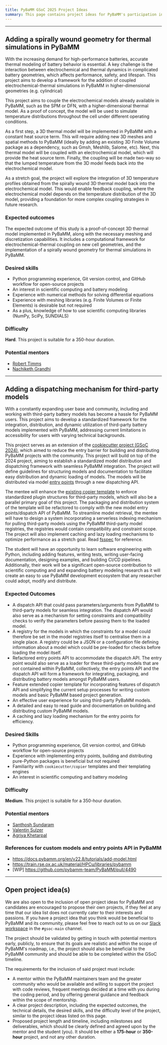 ```yaml
---
title: PyBaMM GSoC 2025 Project Ideas
summary: This page contains project ideas for PyBaMM's participation in the Google Summer of Code program in 2025. These projects are intended to be suitable for students who are new to PyBaMM or to open-source software development in general, and wish to work on a project that will be beneficial to PyBaMM and its community.
---
```


<!--  ## Adding type hints to PyBaMM models

PyBaMM (Python Battery Mathematical Modelling) has evolved significantly since 2019 as a framework for battery modeling applications. While the focus on performance optimization has led to impressive speed improvements across PyBaMM and the time taken from conducting an experiment to its industrial impact, it has introduced complexity that can make code validation and maintenance challenging. This project aims to systematically introduce static typing to PyBaMM's codebase, particularly focusing on the `pybamm.models` component and surrounding areas, to enhance code safety and improve the developer experience.

The current lack of type hints in PyBaMM creates several challenges. Silent failures in the validation of model arguments often only surface at runtime, making debugging difficult and time-consuming. New contributors frequently struggle to understand the expected input and output types for functions and methods, leading to a steeper learning curve. This absence also limits IDE support for code completion and error detection, making model development less efficient for researchers. Additionally, maintaining API consistency across different parts of the API becomes more challenging without clear type definitions, and numerical operations can fail unexpectedly due to unclear data type expectations.

Hence, this project seeks to implement a comprehensive typing system to improve PyBaMM's codebase. By enhancing code reliability through static type checking, we can catch errors earlier in the development process. The addition of clear type signatures will serve as implicit documentation, making the codebase more accessible to new contributors. This improvement in tooling support will accelerate development workflows and make maintenance and refactoring tasks more manageable. Furthermore, the typing system will facilitate better integration with downstream scientific libraries that rely on PyBaMM, such as PyBOP and other upcoming projects.

The scope could be expanded to include more sophisticated items towards a stretch goal if time permits. This might include creating separate type stub files for improved modularity, developing custom types for battery-specific validation, and extending type coverage to additional modules beyond the core models.

### Technical details

The implementation of the typing system will require careful evaluation of different approaches by the student, and they can explore either inline type hints in existing code, or separate `.pyi` stub files for backward compatibility, or the creation of a standalone `pybamm-stubs` package, or potentially a hybrid approach combining multiple methods. Each approach has its own trade-offs in terms of maintenance burden, backward compatibility, and ease of implementation – the student is expected to survey the existing strategy adopted by Scientific Python libraries and choose the most suitable approach for PyBaMM.

Previously, type hints were added to the expression tree via [pybamm-team/pybamm#3578](https://github.com/pybamm-team/PyBaMM/issues/3578), which can serve as a reference for the student.

The type system design will require particular attention to several key areas. The student may need to create custom types for battery-specific parameters, ensuring they accurately represent the domain concepts. The system must handle NumPy array types and dimensional analysis effectively, define clear type hierarchies for different battery models, and manage type compatibility with scientific computing libraries. The implementation of generic types for flexible model arguments will also prove to be essential for maintaining the PyBaMM framework's versatility.

### Expected outcomes

- Type system architecture: documentation of typing strategy and conventions, type hierarchy design for battery models, integration plan with existing codebase

- Implementation: type hints for core pybamm.models API, custom type definitions for battery-specific components as needed, a short migration guide for adding types to other modules

- Validation: CI integration with type checkers (Mypy, Pyright, basedmypy) as pre-commit hooks, documentation for type checking workflow and updates to the contributing guide

- Documentation: Updated API documentation with type information, and a guide for downstream libraries on utilizing type information provided by PyBaMM

### Desired skills

- Some experience with static typing in Python is beneficial, but not required.
- Python programming experience, Git version control, and GitHub workflow for open-source projects
- An affinity for reading lots of code and documentation
- An interest in scientific computing and battery modeling (prior experience not required)
- As a plus, knowledge on how to use scientific computing libraries (NumPy, SciPy)
- Some understanding of continuous integration providers (GitHub Actions, etc.) is beneficial, but not required.

### Difficulty

**Easy**. This project is suitable for a 175-hour duration.

### Potential mentors

!!Needs a primary mentor!!
* [Agriya Khetarpal](https://github.com/agriyakhetarpal/)
* [Arjun Verma](https://arjxnpy.vercel.app/)

* [Valentin Sulzer](https://github.com/valentinsulzer)
* [Robert Timms](https://github.com/rtimms)
* [Ferran Brosa Planella](https://www.brosaplanella.xyz/) -->

<hr>

## Adding a spirally wound geometry for thermal simulations in PyBaMM

With the increasing demand for high-performance batteries, accurate thermal modeling of battery behavior is essential. A key challenge is the interaction between electrochemical and thermal dynamics in complicated battery geometries, which affects performance, safety, and lifespan. This project aims to develop a framework for the addition of coupled electrochemical-thermal simulations in PyBaMM in higher-dimensional geometries (e.g. cylindrical)

This project aims to couple the electrochemical models already available in PyBaMM, such as the SPM or DFN, with a higher-dimensional thermal model. As a proof of concept, the model will be used to simulate temperature distributions throughout the cell under different operating conditions.

As a first step, a 3D thermal model will be implemented in PyBaMM with a constant heat source term. This will require adding new 3D meshes and spatial methods to PyBaMM (ideally by adding an existing 3D Finite Volume package as a dependency, such as Gmsh, Meshlib, Salome, etc). Next, this thermal model will be coupled with an electrochemical model, which will provide the heat source term. Finally, the coupling will be made two-way so that the lumped temperature from the 3D model feeds back into the electrochemical model.

As a stretch goal, the project will explore the integration of 3D temperature profiles obtained from the spirally wound 3D thermal model back into the electrochemical model. This would enable feedback coupling, where the electrochemical model depends on the temperature distribution of the 3D model, providing a foundation for more complex coupling strategies in future research.

### Expected outcomes

The expected outcome of this study is a proof-of-concept 3D thermal model implemented in PyBaMM, along with the necessary meshing and discretization capabilities. It includes a computational framework for electrochemical-thermal coupling on new cell geometries, and the implementation of a spirally wound geometry for thermal simulations in PyBaMM.

### Desired skills

- Python programming experience, Git version control, and GitHub workflow for open-source projects
- An interest in scientific computing and battery modeling
- Experience with numerical methods for solving differential equations
- Experience with meshing libraries (e.g. Finite Volumes or Finite Elements) is desirable but not required
- As a plus, knowledge of how to use scientific computing libraries (NumPy, SciPy, SUNDIALS)

### Difficulty

**Hard**. This project is suitable for a 350-hour duration.

### Potential mentors

- [Robert Timms](https://github.com/rtimms)
- [Nachiketh Grandhi](https://www.linkedin.com/in/nachiketh-grandhi-76393222a/)

<hr>

## Adding a dispatching mechanism for third-party models

With a constantly expanding user base and community, including and working with third-party battery models has become a hassle for PyBaMM users. This project aims to develop a standardized framework for the integration, distribution, and dynamic utilization of third-party battery models implemented with PyBaMM, addressing current limitations in accessibility for users with varying technical backgrounds.

This project serves as an extension of the [cookiecutter project (GSoC 2024)](https://github.com/pybamm-team/pybamm-cookie), which aimed to reduce the entry barrier for building and distributing PyBaMM projects with the community. This project will build on top of the 2024 project, aiming to establish a standardized model distribution and dispatching framework with seamless PyBaMM integration. The project will define guidelines for structuring models and documentation to facilitate easy distribution and dynamic loading of models. The models will be distributed via model [entry points](https://packaging.python.org/en/latest/specifications/entry-points/) through a new dispatching API.

The mentee will enhance the [existing copier template](https://github.com/pybamm-team/pybamm-cookie) to enforce standardized plugin structures for third-party models, which will also be a parallel primary goal of this project. The packaging and distribution system of the template will be refactored to comply with the new model entry points/dispatch API of PyBaMM. To streamline model retrieval, the mentee will have to design a system incorporating a serverless indexing mechanism for pulling third-party models using the PyBaMM third-party model registries, the registries would contain compatibility and constraint scope. The project will also implement caching and lazy loading mechanisms to optimize performance as a stretch goal. Read [fsspec](https://filesystem-spec.readthedocs.io/en/latest/features.html) for reference.

The student will have an opportunity to learn software engineering with Python, including adding features, writing tests, writing user-facing documentation, designing examples, and building CI/CD pipelines. Additionally, their work will be a significant open-source contribution to scientific computing and and expanding battery modeling research as it will create an easy to use PyBaMM development ecosystem that any researcher could adopt, modify and distribute.

### Expected Outcomes

- A dispatch API that could pass parameters/arguments from PyBaMM to third-party models for seamless integration. The dispatch API would also serve as a mechanism for setting constraints and compatibility checks to verify the parameters before passing them to the loaded model.
- A registry for the models in which the constraints for a model could therefore be set in the model registries itself to centralise them in a single place. A registry could be a JSON or a configuration file defining information about a model which could be pre-loaded for checks before loading the model itself.
- Refactored entry points API to accommodate the dispatch API. The entry point would also serve as a loader for these third-party models that are not contained within PyBaMM, collectively, the entry points API and the dispatch API will form a framework for integrating, packaging, and distributing battery models amongst PyBaMM users.
- Feature extended copier template for incorporating features of dispatch API and simplifying the current setup processes for writing custom models and basic PyBaMM based project generation.
- An effective user experience for using third-party PyBaMM models.
- A detailed and easy to read guide and documentation on building and distributing custom PyBaMM models.
- A caching and lazy loading mechanism for the entry points for efficiency.

### Desired Skills

- Python programming experience, Git version control, and GitHub workflow for open-source projects
- Experience with implementing entry points, building and distributing pure-Python packages is beneficial but not required
- Familiarity with `cookiecutter/copier` templates and their templating engines
- An interest in scientific computing and battery modeling

### Difficulty

**Medium**. This project is suitable for a 350-hour duration.

### Potential mentors

- [Santhosh Sundaram](https://github.com/santacodes)
- [Valentin Sulzer](https://sites.google.com/view/valentinsulzer)
- [Agriya Khetarpal](https://github.com/agriyakhetarpal)

### References for custom models and entry points API in PyBaMM
- https://docs.pybamm.org/en/v22.8/tutorials/add-model.html
- https://train.rse.ox.ac.uk/material/HPCu/libraries/pybamm
- [WIP] https://github.com/pybamm-team/PyBaMM/pull/4490

<hr>

## Open project idea(s)

We are also open to the inclusion of open project ideas for PyBaMM and candidates are encouraged to propose their own projects, if they feel at any time that our idea list does not currently cater to their interests and passions. If you have a project idea that you think would be beneficial to PyBaMM and its community, please feel free to reach out to us on our [Slack workspace](https://pybamm.org/slack/) in the `#gsoc-main` channel.

The project should be validated by getting in touch with potential mentors early, publicly, to ensure that its goals are realistic and within the scope of PyBaMM's roadmap, i.e., the project should also be beneficial to the PyBaMM community and should be able to be completed within the GSoC timeline.

The requirements for the inclusion of said project must include:

- A mentor within the PyBaMM maintainers team and the greater community who would be available and willing to support the project with code reviews, frequent meetings decided at a time with you during the coding period, and by offering general guidance and feedback within the scope of mentorship.
- A clear project description, including the expected outcomes, the technical details, the desired skills, and the difficulty level of the project, similar to the project ideas listed on this page.
- Proposed project length and timeline, including milestones and deliverables, which should be clearly defined and agreed upon by the mentor and the student (you). It should be either a **175-hour** or **350-hour** project, and not any other duration.
